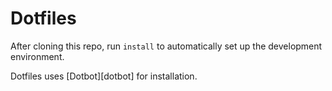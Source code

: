 # Dotfiles

After cloning this repo, run `install` to automatically set up the development
environment.

Dotfiles uses [Dotbot][dotbot] for installation.